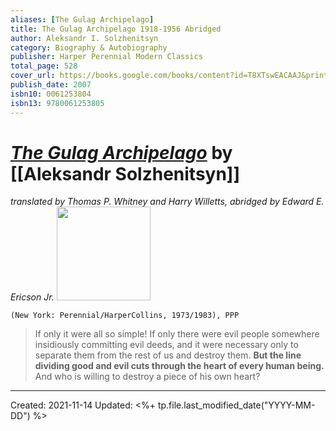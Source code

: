 ```yaml
---
aliases: [The Gulag Archipelago]
title: The Gulag Archipelago 1918-1956 Abridged
author: Aleksandr I. Solzhenitsyn
category: Biography & Autobiography
publisher: Harper Perennial Modern Classics
total_page: 528
cover_url: https://books.google.com/books/content?id=T8XTswEACAAJ&printsec=frontcover&img=1&zoom=1&source=gbs_api
publish_date: 2007
isbn10: 0061253804
isbn13: 9780061253805
---
```

# [*The Gulag Archipelago*](https://www.harpercollins.com/products/the-gulag-archipelago-aleksandr-i-solzhenitsyn?variant=39307360632866) by [[Aleksandr Solzhenitsyn]]
*translated by Thomas P. Whitney and Harry Willetts, abridged by Edward E. Ericson Jr.*
<img src="https://upload.wikimedia.org/wikipedia/en/c/c7/Gulag_Archipelago.jpg" width=150>

`(New York: Perennial/HarperCollins, 1973/1983), PPP`


>If only it were all so simple! If only there were evil people somewhere insidiously committing evil deeds, and it were necessary only to separate them from the rest of us and destroy them. **But the line dividing good and evil cuts through the heart of every human being.** And who is willing to destroy a piece of his own heart?

---
Created: 2021-11-14
Updated: <%+ tp.file.last_modified_date("YYYY-MM-DD") %>


